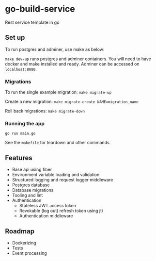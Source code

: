 # go-build-service

Rest service template in go

## Set up

To run postgres and adminer, use make as below:

`make dev-up` runs postgres and adminer containers. You will need to have docker and make installed and ready.
Adminer can be accessed on `localhost:8080`.

### Migrations

To run the single example migration: `make migrate-up`

Create a new migration: `make migrate-create NAME=migration_name`

Roll back migrations: `make migrate-down`

### Running the app

`go run main.go`

See the `makefile` for teardown and other commands.


## Features

- Base api using fiber
- Environment variable loading and validation
- Structured logging and request logger middleware
- Postgres database
- Database migrations
- Tooling and lint
- Authentication
  - Stateless JWT access token
  - Revokable (log out) refresh token using jti
  - Authentication middleware

## Roadmap

- Dockerizing
- Tests
- Event processing
